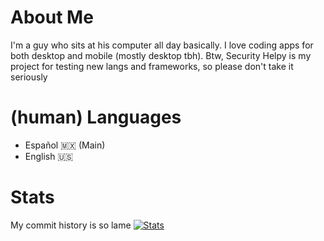 # About Me
I'm a guy who sits at his computer all day basically. I love coding apps for both desktop and mobile (mostly desktop tbh).
Btw, Security Helpy is my project for testing new langs and frameworks, so please don't take it seriously

# (human) Languages
- Español 🇲🇽 (Main)
- English 🇺🇸

# Stats
My commit history is so lame
[![Stats](https://github-readme-stats.vercel.app/api?username=triplean)](https://github.com/anuraghazra/github-readme-stats)
